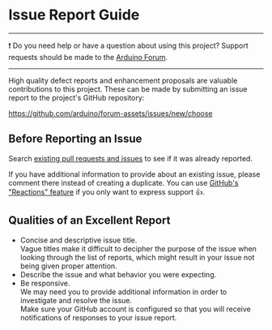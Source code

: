 <!-- Source: https://github.com/arduino/tooling-project-assets/blob/main/documentation-templates/contributor-guide/general/contributor-guide/issues.md -->

# Issue Report Guide

---

❗ Do you need help or have a question about using this project? Support requests should be made to the [Arduino Forum](https://forum.arduino.cc).

---

High quality defect reports and enhancement proposals are valuable contributions to this project. These can be made by submitting an issue report to the project's GitHub repository:

https://github.com/arduino/forum-assets/issues/new/choose

## Before Reporting an Issue

Search [existing pull requests and issues](https://github.com/arduino/forum-assets/issues?q=) to see if it was already reported.<br />

If you have additional information to provide about an existing issue, please comment there instead of creating a duplicate. You can use [GitHub's "Reactions" feature](https://github.blog/2016-03-10-add-reactions-to-pull-requests-issues-and-comments/) if you only want to express support 👍.

## Qualities of an Excellent Report

- Concise and descriptive issue title.<br />
  Vague titles make it difficult to decipher the purpose of the issue when looking through the list of reports, which might result in your issue not being given proper attention.
- Describe the issue and what behavior you were expecting.
- Be responsive.<br />
  We may need you to provide additional information in order to investigate and resolve the issue.<br />
  Make sure your GitHub account is configured so that you will receive notifications of responses to your issue report.
